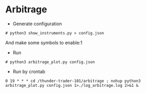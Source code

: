 # Arbitrage



- Generate configuration

```shell
# python3 show_instruments.py > config.json
```

And make some symbols to enable:1

- Run

```shell
# python3 arbitrage_plot.py config.json
```

- Run by crontab

```shell
0 19 * * * cd /thunder-trader-101/arbitrage ; nohup python3 arbitrage_plot.py config.json 1>./log_arbitrage.log 2>&1 &
```